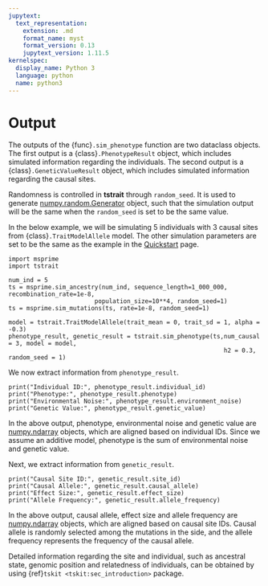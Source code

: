 ```yaml
---
jupytext:
  text_representation:
    extension: .md
    format_name: myst
    format_version: 0.13
    jupytext_version: 1.11.5
kernelspec:
  display_name: Python 3
  language: python
  name: python3
---
```


# Output

The outputs of the {func}`.sim_phenotype` function are two dataclass objects. The first output is a {class}`.PhenotypeResult` object, which includes simulated information regarding the individuals. The second output is a {class}`.GeneticValueResult` object, which includes simulated information regarding the causal sites.

Randomness is controlled in **tstrait** through `random_seed`. It is used to generate [numpy.random.Generator](https://numpy.org/doc/stable/reference/random/generator.html#numpy.random.Generator) object, such that the simulation output will be the same when the `random_seed` is set to be the same value.

In the below example, we will be simulating 5 individuals with 3 causal sites from {class}`.TraitModelAllele` model. The other simulation parameters are set to be the same as the example in the [Quickstart](quickstart.md) page.

```{code-cell} ipython3
import msprime
import tstrait

num_ind = 5
ts = msprime.sim_ancestry(num_ind, sequence_length=1_000_000, recombination_rate=1e-8,
                        population_size=10**4, random_seed=1)
ts = msprime.sim_mutations(ts, rate=1e-8, random_seed=1)

model = tstrait.TraitModelAllele(trait_mean = 0, trait_sd = 1, alpha = -0.3)
phenotype_result, genetic_result = tstrait.sim_phenotype(ts,num_causal = 3, model = model,
                                                            h2 = 0.3, random_seed = 1)
```

We now extract information from `phenotype_result`.

```{code-cell} ipython3
print("Individual ID:", phenotype_result.individual_id)
print("Phenotype:", phenotype_result.phenotype)
print("Environmental Noise:", phenotype_result.environment_noise)
print("Genetic Value:", phenotype_result.genetic_value)
```

In the above output, phenotype, environmental noise and genetic value are [numpy.ndarray](https://numpy.org/doc/stable/reference/arrays.ndarray.html#arrays-ndarray) objects, which are aligned based on individual IDs. Since we assume an additive model, phenotype is the sum of environmental noise and genetic value.

Next, we extract information from `genetic_result`.

```{code-cell} ipython3
print("Causal Site ID:", genetic_result.site_id)
print("Causal Allele:", genetic_result.causal_allele)
print("Effect Size:", genetic_result.effect_size)
print("Allele Frequency:", genetic_result.allele_frequency)
```

In the above output, causal allele, effect size and allele frequency are [numpy.ndarray](https://numpy.org/doc/stable/reference/arrays.ndarray.html#arrays-ndarray) objects, which are aligned based on causal site IDs. Causal allele is randomly selected among the mutations in the side, and the allele frequency represents the frequency of the causal allele.

Detailed information regarding the site and individual, such as ancestral state, genomic position and relatedness of individuals, can be obtained by using {ref}`tskit <tskit:sec_introduction>` package.